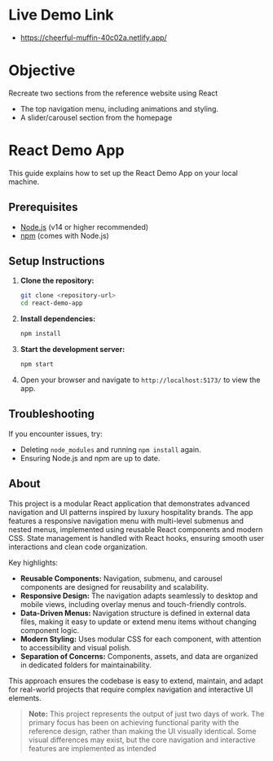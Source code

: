 # Live Demo Link
- https://cheerful-muffin-40c02a.netlify.app/
  
# Objective
Recreate two sections from the reference website using React

- The top navigation menu, including animations and styling.  
- A slider/carousel section from the homepage

# React Demo App

This guide explains how to set up the React Demo App on your local machine.

## Prerequisites

- [Node.js](https://nodejs.org/) (v14 or higher recommended)
- [npm](https://www.npmjs.com/) (comes with Node.js)

## Setup Instructions

1. **Clone the repository:**
    ```bash
    git clone <repository-url>
    cd react-demo-app
    ```

2. **Install dependencies:**
    ```bash
    npm install
    ```

3. **Start the development server:**
    ```bash
    npm start
    ```

4. Open your browser and navigate to `http://localhost:5173/` to view the app.

## Troubleshooting

If you encounter issues, try:
- Deleting `node_modules` and running `npm install` again.
- Ensuring Node.js and npm are up to date.

## About

This project is a modular React application that demonstrates advanced navigation and UI patterns inspired by luxury hospitality brands. The app features a responsive navigation menu with multi-level submenus and nested menus, implemented using reusable React components and modern CSS. State management is handled with React hooks, ensuring smooth user interactions and clean code organization.

Key highlights:
- **Reusable Components:** Navigation, submenu, and carousel components are designed for reusability and scalability.
- **Responsive Design:** The navigation adapts seamlessly to desktop and mobile views, including overlay menus and touch-friendly controls.
- **Data-Driven Menus:** Navigation structure is defined in external data files, making it easy to update or extend menu items without changing component logic.
- **Modern Styling:** Uses modular CSS for each component, with attention to accessibility and visual polish.
- **Separation of Concerns:** Components, assets, and data are organized in dedicated folders for maintainability.

This approach ensures the codebase is easy to extend, maintain, and adapt for real-world projects that require complex navigation and interactive UI elements.

> **Note:** This project represents the output of just two days of work. The primary focus has been on achieving functional parity with the reference design, rather than making the UI visually identical. Some visual differences may exist, but the core navigation and interactive features are implemented as intended

